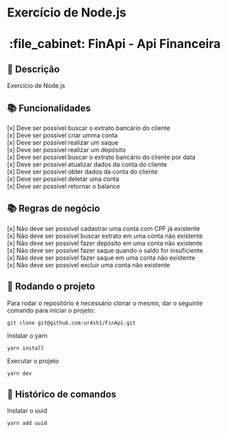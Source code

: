 # Exercício de Node.js
<h1 align="center">:file_cabinet: FinApi - Api Financeira</h1>

## :memo: Descrição
Exercício de Node.js

## :books: Funcionalidades

[x] Deve ser possível buscar o extrato bancário do cliente<br>
[x] Deve ser possível criar umma conta<br>
[x] Deve ser possível realizar um saque<br>
[x] Deve ser possível realizar um depósito<br>
[x] Deve ser possível buscar o extrato bancário do cliente por data<br>
[x] Deve ser possível atualizar dados da conta do cliente<br>
[x] Deve ser possível obter dados da conta do cliente<br>
[x] Deve ser possível deletar uma conta<br>
[x] Deve ser possível retornar o balance<br>

## :books: Regras de negócio

[x] Não deve ser possível cadastrar uma conta com CPF já existente<br>
[x] Não deve ser possível buscar extrato em uma conta não existente<br>
[x] Não deve ser possível fazer depósito em uma conta não existente<br>
[x] Não deve ser possível fazer saque quando o saldo for insuficiente<br>
[x] Não deve ser possível fazer saque em uma conta não existente<br>
[x] Não deve ser possível excluir uma conta não existente<br>

## :rocket: Rodando o projeto
Para rodar o repositório é necessário clonar o mesmo, dar o seguinte comando para iniciar o projeto:
```
git clone git@github.com:ur4sh1/FinApi.git
```
Instalar o yarn
```
yarn install
```
Executar o projeto
```
yarn dev
```

## :wrench: Histórico de comandos
Instalar o uuid
```
yarn add uuid
```